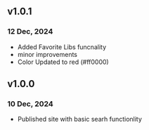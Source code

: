 ## v1.0.1

### 12 Dec, 2024

- Added Favorite Libs funcnality
- minor improvements
- Color Updated to red (#ff0000)

## v1.0.0

### 10 Dec, 2024

- Published site with basic searh functionlity
